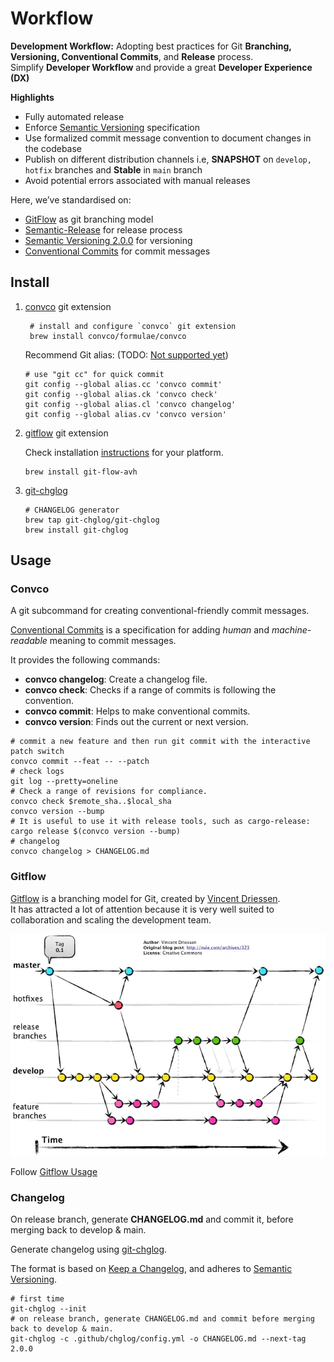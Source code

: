 # Workflow

**Development Workflow:** Adopting best practices for Git **Branching, Versioning, Conventional Commits**, and **Release** process.<br/>
Simplify **Developer Workflow** and provide a great **Developer Experience (DX)**

**Highlights**
- Fully automated release
- Enforce [Semantic Versioning](https://semver.org) specification
- Use formalized commit message convention to document changes in the codebase
- Publish on different distribution channels i.e, __SNAPSHOT__ on `develop, hotfix` branches and __Stable__ in `main` branch
- Avoid potential errors associated with manual releases

Here, we’ve standardised on:

- [GitFlow](https://nvie.com/posts/a-successful-git-branching-model/) as git branching model
- [Semantic-Release](https://semantic-release.gitbook.io/semantic-release/) for release process
- [Semantic Versioning 2.0.0](https://semver.org/) for versioning
- [Conventional Commits](https://www.conventionalcommits.org/en/v1.0.0/) for commit messages


## Install

1. [convco](https://convco.github.io/) git extension

    ```shell
     # install and configure `convco` git extension
     brew install convco/formulae/convco
    ```

    Recommend Git alias: (TODO: [Not supported yet](https://github.com/ttys3/git-cz))
    ```shell
    # use "git cc" for quick commit
    git config --global alias.cc 'convco commit'
    git config --global alias.ck 'convco check'
    git config --global alias.cl 'convco changelog'
    git config --global alias.cv 'convco version'
    ```

2. [gitflow](https://github.com/petervanderdoes/gitflow-avh) git extension

   Check installation [instructions](https://github.com/petervanderdoes/gitflow-avh/wiki/Installation) for your platform.
    ```shell
    brew install git-flow-avh
    ```

3. [git-chglog](https://github.com/git-chglog/git-chglog)

    ```shell
    # CHANGELOG generator
    brew tap git-chglog/git-chglog
    brew install git-chglog
    ```

## Usage

### Convco
A git subcommand for creating conventional-friendly commit messages.

[Conventional Commits](https://www.conventionalcommits.org/en/v1.0.0/) is a specification for adding _human_ and _machine-readable_ meaning to commit messages.

It provides the following commands:
  * **convco changelog**: Create a changelog file.
  * **convco check**: Checks if a range of commits is following the convention.
  * **convco commit**: Helps to make conventional commits.
  * **convco version**: Finds out the current or next version.

```shell
# commit a new feature and then run git commit with the interactive patch switch
convco commit --feat -- --patch
# check logs
git log --pretty=oneline
# Check a range of revisions for compliance.
convco check $remote_sha..$local_sha
convco version --bump
# It is useful to use it with release tools, such as cargo-release:
cargo release $(convco version --bump)
# changelog
convco changelog > CHANGELOG.md
```

### Gitflow
[Gitflow](http://nvie.com/posts/a-successful-git-branching-model/) is a branching model for Git, created
by [Vincent Driessen](https://nvie.com/about/).  
It has attracted a lot of attention because it is very well suited to collaboration and scaling the development team.

![Gitflow](../images/gitflow-overview.webp)

Follow [Gitflow Usage](./gitflow.md)

### Changelog

On release branch, generate __CHANGELOG.md__ and commit it, before merging back to develop & main.

Generate changelog using [git-chglog](https://github.com/git-chglog/git-chglog).

The format is based on [Keep a Changelog](https://keepachangelog.com/en/1.0.0/), and adheres
to [Semantic Versioning](https://semver.org/spec/v2.0.0.html).

```shell
# first time
git-chglog --init
# on release branch, generate CHANGELOG.md and commit before merging back to develop & main.
git-chglog -c .github/chglog/config.yml -o CHANGELOG.md --next-tag 2.0.0
```


 